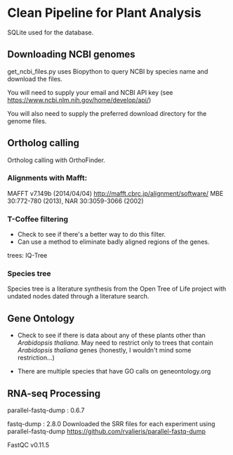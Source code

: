 # Clean Pipeline for Plant Analysis

SQLite used for the database.

## Downloading NCBI genomes

get_ncbi_files.py uses Biopython to query NCBI by species name and download the files.

You will need to supply your email and NCBI API key (see https://www.ncbi.nlm.nih.gov/home/develop/api/)

You will also need to supply the preferred download directory for the genome files.

## Ortholog calling

Ortholog calling with OrthoFinder.

### Alignments with Mafft:

MAFFT v7.149b (2014/04/04)
  http://mafft.cbrc.jp/alignment/software/
  MBE 30:772-780 (2013), NAR 30:3059-3066 (2002)

### T-Coffee filtering

* Check to see if there's a better way to do this filter.
* Can use a method to eliminate badly aligned regions of the genes.

trees: IQ-Tree 

### Species tree

Species tree is a literature synthesis from the Open Tree of Life project with undated nodes dated through a literature search.

## Gene Ontology

* Check to see if there is data about any of these plants other than _Arabidopsis thaliana._ May need to restrict only to trees that contain _Arabidopsis thaliana_ genes (honestly, I wouldn't mind some restriction...)

* There are multiple species that have GO calls on geneontology.org

## RNA-seq Processing

parallel-fastq-dump : 0.6.7

fastq-dump : 2.8.0
Downloaded the SRR files for each experiment using parallel-fastq-dump
https://github.com/rvalieris/parallel-fastq-dump

FastQC v0.11.5

